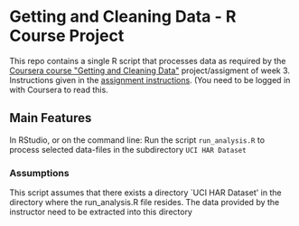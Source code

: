 Getting and Cleaning Data - R Course Project
=======================

This repo contains a single R script that processes data as required by  the [Coursera course "Getting and Cleaning Data"][1] project/assigment of week 3.
Instructions given in the [assignment instructions][2]. (You need to be logged in with Coursera to read this.  

Main Features
-------------
In RStudio, or on the command line: Run the script `run_analysis.R` to process selected data-files in the subdirectory `UCI HAR Dataset` 



### Assumptions

This script assumes that there exists a directory `UCI HAR Dataset' in the directory where the run_analysis.R file resides. The data provided by the instructor need to be extracted into this directory 



[1]: https://www.coursera.org/course/getdata
[2]: https://class.coursera.org/getdata-004/human_grading
